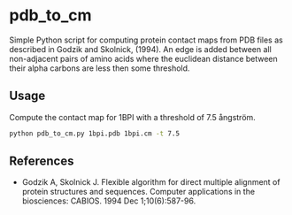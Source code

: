pdb\_to\_cm
===========

Simple Python script for computing protein contact maps from PDB files as described in Godzik and Skolnick, (1994).
An edge is added between all non-adjacent pairs of amino acids where the euclidean distance between their alpha carbons are less then some threshold.

## Usage

Compute the contact map for 1BPI with a threshold of 7.5 ångström.

```bash
python pdb_to_cm.py 1bpi.pdb 1bpi.cm -t 7.5
```

## References

* Godzik A, Skolnick J. Flexible algorithm for direct multiple alignment of protein structures and sequences. Computer applications in the biosciences: CABIOS. 1994 Dec 1;10(6):587-96.
